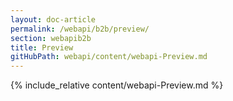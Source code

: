 ```yaml
---
layout: doc-article
permalink: /webapi/b2b/preview/
section: webapib2b
title: Preview
gitHubPath: webapi/content/webapi-Preview.md
---
```

{% include_relative content/webapi-Preview.md %}
